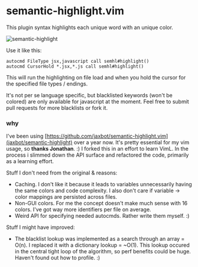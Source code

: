 # semantic-highlight.vim

This plugin syntax highlights each unique word with an unique color.

![semantic-highlight](https://cloud.githubusercontent.com/assets/3755413/13548558/65de3b68-e2f3-11e5-9362-8c5fddb564a0.png)

Use it like this:

```
autocmd FileType jsx,javascript call semhl#highlight()
autocmd CursorHold *.jsx,*.js call semhl#highlight()
```

This will run the highlighting on file load and when you hold the cursor for
the specified file types / endings.

It's not per se language specific, but blacklisted keywords (won't be colored) are only available
for javascript at the moment. Feel free to submit pull requests for more
blacklists or fork it.

### why

I've been using [https://github.com/jaxbot/semantic-highlight.vim](jaxbot/semantic-highlight) over a year now. It's pretty essential for my vim usage, so **thanks Jonathan**. :) I forked this in an effort to learn VimL. In the process i slimmed down the API surface and refactored the code, primarily as a learning effort.

Stuff I don't need from the original & reasons:
- Caching. I don't like it because it leads to variables unnecessarily having the same colors and code complexity. I also don't care if variable -> color mappings are persisted across files.
- Non-GUI colors. For me the concept doesn't make much sense with 16 colors. I've got way more identifiers per file on average.
- Weird API for specifying needed autocmds. Rather write them myself. :)

Stuff I might have improved:
- The blacklist lookup was implemented as a search through an array = O(n). I replaced it with a dictionary lookup = ~O(1). This lookup occured in the central tight loop of the algorithm, so perf benefits could be huge. Haven't found out how to profile. :) 
